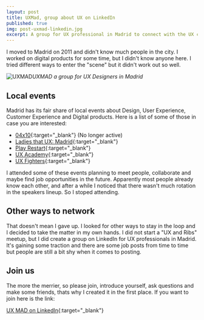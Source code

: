```yaml
---
layout: post
title: UXMad, group about UX on LinkedIn
published: true
img: post-uxmad-linkedin.jpg
excerpt: A group for UX professional in Madrid to connect with the UX community and share knowledge.
---
```


I moved to Madrid on 2011 and didn't know much people in the city. I worked on digital products for some time, but I didn't know anyone here. I tried different ways to enter the "scene" but it didn't work out so well.

![UXMAD]({{site.baseurl}}/images/UXMAD.png)*UXMAD a group for UX Designers in Madrid*

## Local events
Madrid has its fair share of local events about Design, User Experience, Customer Experience and Digital products. Here is a list of some of those in case you are interested:

- [04x10](https://vimeo.com/04x10){:target="_blank"} (No longer active)
- [Ladies that UX: Madrid](https://ladiesthatux.com/madrid/){:target="_blank"}
- [Play Restart](http://www.playrestart.es){:target="_blank"}
- [UX Academy](http://www.meetup.com/es-ES/UX-Academy/?chapter_analytics_code=UA-55896633-1){:target="_blank"}
- [UX Fighters](http://experiencefighters.com){:target="_blank"}

I attended some of these events planning to meet people, collaborate and maybe find job opportunities in the future. Apparently most people already know each other, and after a while I noticed that there wasn't much rotation in the speakers lineup. So I stoped attending.

## Other ways to network
That doesn't mean I gave up. I looked for other ways to stay in the loop and I decided to take the matter in my own hands. I did not start a "UX and Ribs" meetup, but I did create a group on LinkedIn for UX professionals in Madrid. It's gaining some traction and there are some job posts from time to time but people are still a bit shy when it comes to posting.

## Join us
The more the merrier, so please join, introduce yourself, ask questions and make some friends, thats why I created it in the first place.
If you want to join here is the link:

[UX MAD on LinkedIn](https://www.linkedin.com/groups/4816589){:target="_blank"}
